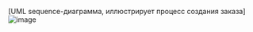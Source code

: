 [UML sequence-диаграмма, иллюстрирует процесс создания заказа]
![image](https://github.com/cyberlizka/-/assets/164761247/04c50868-bc59-4f5c-80f8-1ae264b95426)

